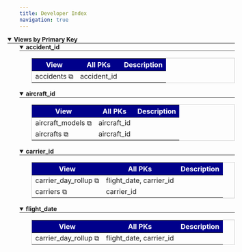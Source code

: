 ```yaml
---
title: Developer Index
navigation: true
---
```



<details style="margin-left: 0em" open>
<summary style="margin-left:-2em;border-bottom:solid 1px #333;">
<div style="display:inline-flex;width:90%;justify-content:space-between">
<b>Views by Primary Key</b>
</div>
</summary>



<details style="margin-left: 2em" open>
<summary style="margin-left:-2em;border-bottom:solid 1px #333;">
<div style="display:inline-flex;width:90%;justify-content:space-between">
<b>accident_id</b>
</div>
</summary>

<table style="border:solid 1px #ccc">
<thead style="background-color:darkblue;color:white"><tr>
<th>View</td>
<th>All PKs</th>
<th>Description</th>
</tr></thead>
<tbody>

<tr>
<td>accidents <a href="&#47;projects&#47;faa_redshift&#47;files&#47;accidents.view.lkml#view:accidents" style="text-decoration: none">⧉</a></td>
<td>accident_id</td>
<td></td>
</tr>

</tbody>
</table>


</details>



<details style="margin-left: 2em" open>
<summary style="margin-left:-2em;border-bottom:solid 1px #333;">
<div style="display:inline-flex;width:90%;justify-content:space-between">
<b>aircraft_id</b>
</div>
</summary>

<table style="border:solid 1px #ccc">
<thead style="background-color:darkblue;color:white"><tr>
<th>View</td>
<th>All PKs</th>
<th>Description</th>
</tr></thead>
<tbody>

<tr>
<td>aircraft_models <a href="&#47;projects&#47;faa_redshift&#47;files&#47;aircraft_models.view.lkml#view:aircraft_models" style="text-decoration: none">⧉</a></td>
<td>aircraft_id</td>
<td></td>
</tr>

<tr>
<td>aircrafts <a href="&#47;projects&#47;faa_redshift&#47;files&#47;aircrafts.view.lkml#view:aircrafts" style="text-decoration: none">⧉</a></td>
<td>aircraft_id</td>
<td></td>
</tr>

</tbody>
</table>


</details>



<details style="margin-left: 2em" open>
<summary style="margin-left:-2em;border-bottom:solid 1px #333;">
<div style="display:inline-flex;width:90%;justify-content:space-between">
<b>carrier_id</b>
</div>
</summary>

<table style="border:solid 1px #ccc">
<thead style="background-color:darkblue;color:white"><tr>
<th>View</td>
<th>All PKs</th>
<th>Description</th>
</tr></thead>
<tbody>

<tr>
<td>carrier_day_rollup <a href="&#47;projects&#47;faa_redshift&#47;files&#47;carrier_day_rollup.view.lkml#view:carrier_day_rollup" style="text-decoration: none">⧉</a></td>
<td>flight_date, carrier_id</td>
<td></td>
</tr>

<tr>
<td>carriers <a href="&#47;projects&#47;faa_redshift&#47;files&#47;carriers.view.lkml#view:carriers" style="text-decoration: none">⧉</a></td>
<td>carrier_id</td>
<td></td>
</tr>

</tbody>
</table>


</details>



<details style="margin-left: 2em" open>
<summary style="margin-left:-2em;border-bottom:solid 1px #333;">
<div style="display:inline-flex;width:90%;justify-content:space-between">
<b>flight_date</b>
</div>
</summary>

<table style="border:solid 1px #ccc">
<thead style="background-color:darkblue;color:white"><tr>
<th>View</td>
<th>All PKs</th>
<th>Description</th>
</tr></thead>
<tbody>

<tr>
<td>carrier_day_rollup <a href="&#47;projects&#47;faa_redshift&#47;files&#47;carrier_day_rollup.view.lkml#view:carrier_day_rollup" style="text-decoration: none">⧉</a></td>
<td>flight_date, carrier_id</td>
<td></td>
</tr>

</tbody>
</table>


</details>


</details>



